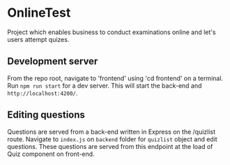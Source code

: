 # OnlineTest
Project which enables business to conduct examinations online and let's users attempt quizes.

## Development server
From the repo root, navigate to 'frontend' using 'cd frontend' on a terminal.
Run `npm run start` for a dev server.
This will start the back-end and `http://localhost:4200/`.

## Editing questions
Questions are served from a back-end written in Express on the /quizlist route.
Navigate to `index.js` on `backend` folder for `quizlist` object and edit questions.
These questions are served from this endpoint at the load of Quiz component on front-end.